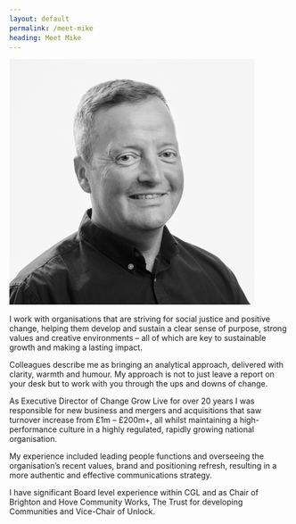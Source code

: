 ```yaml
---
layout: default
permalink: /meet-mike
heading: Meet Mike
---
```

![A black and white photo of Mike Pattinson in a shirt, smiling at the camera](/assets/images/mike.png)

I work with organisations that are striving for social justice and positive change, helping them develop and sustain a clear sense of purpose, strong values and creative environments – all of which are key to sustainable growth and making a lasting impact.

Colleagues describe me as bringing an analytical approach, delivered with clarity, warmth and humour. My approach is not to just leave a report on your desk but to work with you through the ups and downs of change.

As Executive Director of Change Grow Live for over 20 years I was responsible for new business and mergers and acquisitions that saw turnover increase from £1m – £200m+, all whilst maintaining a high-performance culture in a highly regulated, rapidly growing national organisation.

My experience included leading people functions and overseeing the organisation’s recent values, brand and positioning refresh, resulting in a more authentic and effective communications strategy.

I have significant Board level experience within CGL and as Chair of Brighton and Hove Community Works, The Trust for developing Communities and Vice-Chair of Unlock.


